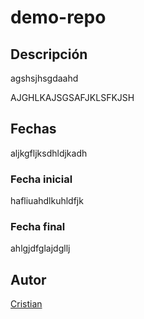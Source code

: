 # demo-repo
## Descripción
agshsjhsgdaahd

AJGHLKAJSGSAFJKLSFKJSH

## Fechas
aljkgfljksdhldjkadh
### Fecha inicial
hafliuahdlkuhldfjk
### Fecha final
ahlgjdfglajdgllj

## Autor
[Cristian](https://bit.institute)
